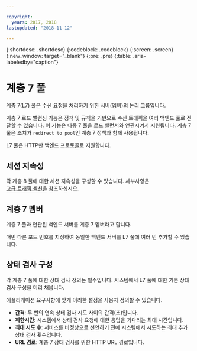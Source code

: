 ```yaml
---

copyright:
  years: 2017, 2018
lastupdated: "2018-11-12"

---
```


{:shortdesc: .shortdesc}
{:codeblock: .codeblock}
{:screen: .screen}
{:new_window: target="_blank"}
{:pre: .pre}
{:table: .aria-labeledby="caption"}

# 계층 7 풀
계층 7(L7) 풀은 수신 요청을 처리하기 위한 서버(멤버)의 논리 그룹입니다.

계층 7 로드 밸런싱 기능은 정책 및 규칙을 기반으로 수신 트래픽을 여러 백엔드 풀로 전달할 수 있습니다. 이 기능은 다중 7 풀을 로드 밸런서와 연관시켜서 지원됩니다. 계층 7 풀은 조치가 `redirect to pool`인 계층 7 정책과 함께 사용됩니다.

L7 풀은 HTTP만 백엔드 프로토콜로 지원합니다.

## 세션 지속성
각 계층 8 풀에 대한 세션 지속성을 구성할 수 있습니다. 세부사항은  
[고급 트래픽 섹션](advanced-traffic.html)을 참조하십시오.

## 계층 7 멤버

계층 7 풀과 연관된 백엔드 서버를 계층 7 멤버라고 합니다.

매번 다른 포트 번호를 지정하여 동일한 백엔드 서버를 L7 풀에 여러 번 추가할 수 있습니다.

## 상태 검사 구성
각 계층 7 풀에 대한 상태 검사 정의는 필수입니다. 시스템에서 L7 풀에 대한 기본 상태 검사 구성을 미리 채웁니다.

애플리케이션 요구사항에 맞게 이러한 설정을 사용자 정의할 수 있습니다.

 * **간격**: 두 번의 연속 상태 검사 시도 사이의 간격(초)입니다.
 * **제한시간**: 시스템에서 상태 검사 요청에 대한 응답을 기다리는 최대 시간입니다.
 * **최대 시도 수**: 서비스를 비정상으로 선언하기 전에 시스템에서 시도하는 최대 추가 상태 검사 횟수입니다.
 * **URL 경로**: 계층 7 상태 검사를 위한 HTTP URL 경로입니다.
